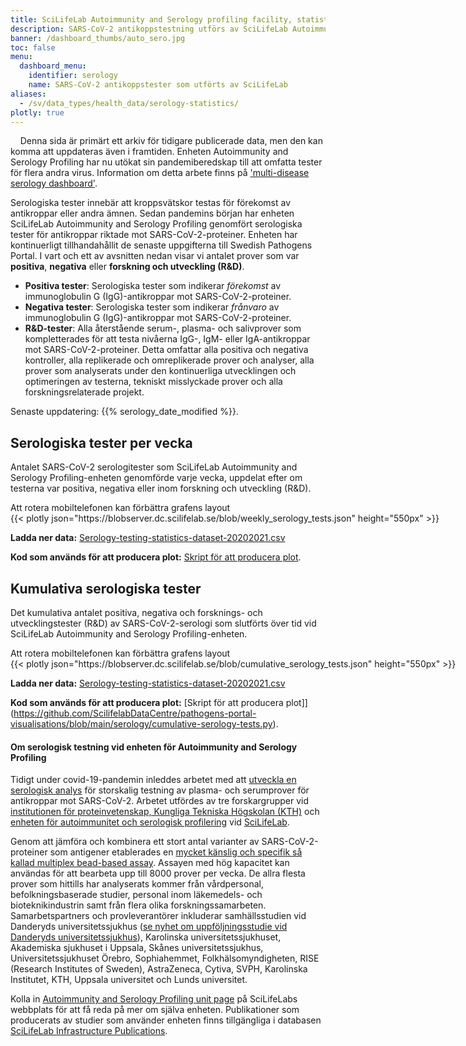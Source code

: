 ```yaml
---
title: SciLifeLab Autoimmunity and Serology profiling facility, statistik för SARS-CoV-2 antikroppstester
description: SARS-CoV-2 antikoppstestning utförs av SciLifeLab Autoimmunology and Serology Profiling Facility. Denna dashboard visa totalt antal tester, positiva och negativa, som utförts över tid.
banner: /dashboard_thumbs/auto_sero.jpg
toc: false
menu:
  dashboard_menu:
    identifier: serology
    name: SARS-CoV-2 antikoppstester som utförts av SciLifeLab
aliases:
  - /sv/data_types/health_data/serology-statistics/
plotly: true
---
```


<div class="alert alert-info">
  <i class="bi bi-exclamation-triangle-fill"></i>
  <span>Denna sida är primärt ett arkiv för tidigare publicerade data, men den kan komma att uppdateras även i framtiden.  Enheten Autoimmunity and Serology Profiling har nu utökat sin pandemiberedskap till att omfatta tester för flera andra virus. Information om detta arbete finns på <a href="/dashboards/serology_multidisease/"> 'multi-disease serology dashboard'</a>.</span>
</div>

Serologiska tester innebär att kroppsvätskor testas för förekomst av antikroppar eller andra ämnen. Sedan pandemins början har enheten SciLifeLab Autoimmunity and Serology Profiling genomfört serologiska tester för antikroppar riktade mot SARS-CoV-2-proteiner. Enheten har kontinuerligt tillhandahållit de senaste uppgifterna till Swedish Pathogens Portal. I vart och ett av avsnitten nedan visar vi antalet prover som var **positiva**, **negativa** eller **forskning och utveckling (R&D)**.

- **Positiva tester**: Serologiska tester som indikerar _förekomst_ av immunoglobulin G (IgG)-antikroppar mot SARS-CoV-2-proteiner.
- **Negativa tester**: Serologiska tester som indikerar _frånvaro_ av immunoglobulin G (IgG)-antikroppar mot SARS-CoV-2-proteiner.
- **R&D-tester**: Alla återstående serum-, plasma- och salivprover som kompletterades för att testa nivåerna IgG-, IgM- eller IgA-antikroppar mot SARS-CoV-2-proteiner. Detta omfattar alla positiva och negativa kontroller, alla replikerade och omreplikerade prover och analyser, alla prover som analyserats under den kontinuerliga utvecklingen och optimeringen av testerna, tekniskt misslyckade prover och alla forskningsrelaterade projekt.

<div class="alert alert-info">Senaste uppdatering: {{% serology_date_modified %}}.</div>

<!-- ## Number of serology tests completed

The below plot shows the total number (sum total) of serology tests related to SARS-CoV-2 completed by the SciLifeLab Autoimmunity and Serology Profiling unit since the beginning of the pandemic.

<br>

<div class="d-lg-none alert alert-info">
  Scroll the plot sideways to view all of the data.
</div>

<div class="plot_wrapper">
  <div class="w-100" id="total-number"></div>
</div> -->

## Serologiska tester per vecka

Antalet SARS-CoV-2 serologitester som SciLifeLab Autoimmunity and Serology Profiling-enheten genomförde varje vecka, uppdelat efter om testerna var positiva, negativa eller inom forskning och utveckling (R&D).

<div class="d-md-none alert alert-info">
  Att rotera mobiltelefonen kan förbättra grafens layout
</div>

<div class="plot_wrapper mb-3">
  <div class="table-responsive" style="min-width: 800px">{{< plotly json="https://blobserver.dc.scilifelab.se/blob/weekly_serology_tests.json" height="550px" >}}</div>
</div>

**Ladda ner data:** [Serology-testing-statistics-dataset-20202021.csv](https://blobserver.dc.scilifelab.se/blob/Serology-testing-statistics-dataset-20202021.csv)

**Kod som används för att producera plot:** [Skript för att producera plot](https://github.com/ScilifelabDataCentre/pathogens-portal-visualisations/blob/main/serology/weekly-serology-tests.py).

## Kumulativa serologiska tester

Det kumulativa antalet positiva, negativa och forsknings- och utvecklingstester (R&D) av SARS-CoV-2-serologi som slutförts över tid vid SciLifeLab Autoimmunity and Serology Profiling-enheten.

<div class="d-md-none alert alert-info">
  Att rotera mobiltelefonen kan förbättra grafens layout
</div>

<div class="plot_wrapper mb-3">
  <div class="table-responsive" style="min-width: 800px">{{< plotly json="https://blobserver.dc.scilifelab.se/blob/cumulative_serology_tests.json" height="550px" >}}</div>
</div>

**Ladda ner data:** [Serology-testing-statistics-dataset-20202021.csv](https://blobserver.dc.scilifelab.se/blob/Serology-testing-statistics-dataset-20202021.csv)

**Kod som används för att producera plot:** [Skript för att producera plot]](https://github.com/ScilifelabDataCentre/pathogens-portal-visualisations/blob/main/serology/cumulative-serology-tests.py).

#### Om serologisk testning vid enheten för Autoimmunity and Serology Profiling

Tidigt under covid-19-pandemin inleddes arbetet med att [utveckla en serologisk analys](https://www.scilifelab.se/capabilities/pandemic-laboratory-preparedness/pandemic-response/other-scilifelab-efforts/serology/) för storskalig testning av plasma- och serumprover för antikroppar mot SARS-CoV-2. Arbetet utfördes av tre forskargrupper vid [institutionen för proteinvetenskap, Kungliga Tekniska Högskolan (KTH)](https://www.kth.se/sv/pro/protein-science-1.784558) och [enheten för autoimmunitet och serologisk profilering](https://www.scilifelab.se/facilities/autoimmunity-profiling/) vid [SciLifeLab](https://www.scilifelab.se).

Genom att jämföra och kombinera ett stort antal varianter av SARS-CoV-2-proteiner som antigener etablerades en [mycket känslig och specifik så kallad multiplex bead-based assay](https://doi.org/10.1002/cti2.1312). Assayen med hög kapacitet kan användas för att bearbeta upp till 8000 prover per vecka. De allra flesta prover som hittills har analyserats kommer från vårdpersonal, befolkningsbaserade studier, personal inom läkemedels- och bioteknikindustrin samt från flera olika forskningssamarbeten. Samarbetspartners och provleverantörer inkluderar samhällsstudien vid Danderyds universitetssjukhus ([se nyhet om uppföljningsstudie vid Danderyds universitetssjukhus](https://www.scilifelab.se/news/four-out-of-five-still-have-antibodies-against-sars-cov-2)), Karolinska universitetssjukhuset, Akademiska sjukhuset i Uppsala, Skånes universitetssjukhus, Universitetssjukhuset Örebro, Sophiahemmet, Folkhälsomyndigheten, RISE (Research Institutes of Sweden), AstraZeneca, Cytiva, SVPH, Karolinska Institutet, KTH, Uppsala universitet och Lunds universitet.

Kolla in [Autoimmunity and Serology Profiling unit page](https://www.scilifelab.se/units/autoimmunity-profiling/) på SciLifeLabs webbplats för att få reda på mer om själva enheten. Publikationer som producerats av studier som använder enheten finns tillgängliga i databasen [SciLifeLab Infrastructure Publications](https://publications.scilifelab.se/label/Autoimmunity%20and%20Serology%20Profiling).
